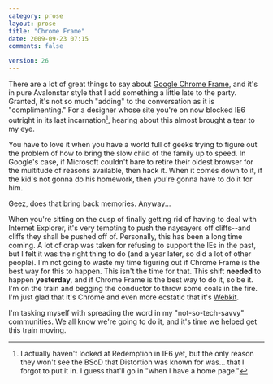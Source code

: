 ```yaml
---
category: prose
layout: prose
title: "Chrome Frame"
date: 2009-09-23 07:15
comments: false

version: 26
---
```


There are a lot of great things to say about [Google Chrome Frame][1], and it's in pure Avalonstar style that I add something a little late to the party. Granted, it's not so much "adding" to the conversation as it is "complimenting." For a designer whose site you're on now blocked IE6 outright in its last incarnation[^1], hearing about this almost brought a tear to my eye.

You have to love it when you have a world full of geeks trying to figure out the problem of how to bring the slow child of the family up to speed. In Google's case, if Microsoft couldn't bare to retire their oldest browser for the multitude of reasons available, then hack it.  When it comes down to it, if the kid's not gonna do his homework, then you're gonna have to do it for him.

Geez, does that bring back memories. Anyway...

When you're sitting on the cusp of finally getting rid of having to deal with Internet Explorer, it's very tempting to push the naysayers off cliffs--and cliffs they shall be pushed off of. Personally, this has been a long time coming. A lot of crap was taken for refusing to support the IEs in the past, but I felt it was the right thing to do (and a year later, so did a lot of other people). I'm not going to waste my time figuring out if Chrome Frame is the best way for this to happen. This isn't the time for that. This shift **needed** to happen **yesterday**, and if Chrome Frame is the best way to do it, so be it. I'm on the train and begging the conductor to throw some coals in the fire. I'm just glad that it's Chrome and even more ecstatic that it's [Webkit][2].

I'm tasking myself with spreading the word in my "not-so-tech-savvy" communities. We all know we're going to do it, and it's time we helped get this train moving.

[^1]: I actually haven't looked at Redemption in IE6 yet, but the only reason they won't see the BSoD that Distortion was known for was... that I forgot to put it in. I guess that'll go in "when I have a home page."

[1]: http://code.google.com/chrome/chromeframe/
[2]: http://webkit.org/
